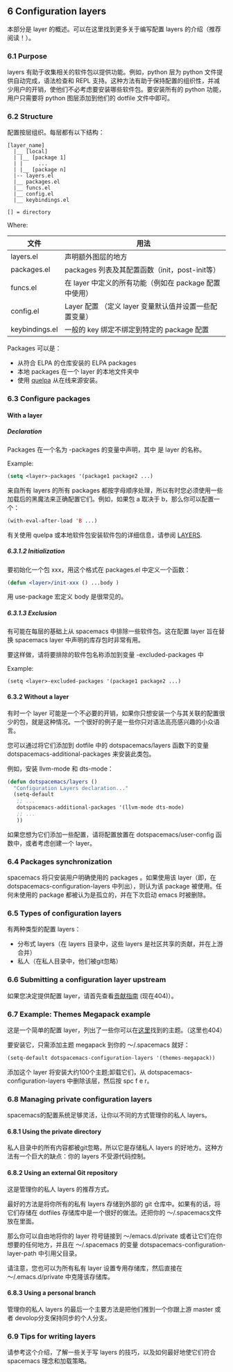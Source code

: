 ## 6 Configuration layers
本部分是 layer 的概述。可以在这里找到更多关于编写配置 layers  的介绍（推荐阅读！）。
### 6.1 Purpose
layers 有助于收集相关的软件包以提供功能。例如，python 层为 python 文件提供自动完成，语法检查和 REPL 支持。这种方法有助于保持配置的组织性，并减少用户的开销，使他们不必考虑要安装哪些软件包。要安装所有的 python 功能，用户只需要将 python 图层添加到他们的 dotfile 文件中即可。

### 6.2 Structure
配置按层组织。每层都有以下结构：

```
[layer_name]
  |__ [local]
  | |__ [package 1]
  | |     ...
  | |__ [package n]
  |-- layers.el
  |__ packages.el
  |__ funcs.el
  |__ config.el
  |__ keybindings.el

[] = directory
```

Where:

文件 | 用法
---|---
layers.el | 声明额外图层的地方
packages.el | packages 列表及其配置函数（init，post-init等）
funcs.el | 在 layer 中定义的所有功能（例如在 package 配置中使用）
config.el | Layer 配置 （定义 layer 变量默认值并设置一些配置变量）
keybindings.el | 一般的 key 绑定不绑定到特定的 package 配置

Packages 可以是：
- 从符合 ELPA 的仓库安装的 ELPA packages
- 本地 packages 在一个 layer 的本地文件夹中
- 使用 [quelpa](https://github.com/quelpa/quelpa) 从在线来源安装。

### 6.3 Configure packages
#### With a layer
##### Declaration
Packages 在一个名为 <layer>-packages 的变量中声明，其中 <layer> 是 layer 的名称。

Example:

```lisp
(setq <layer>-packages '(package1 package2 ...)
```
来自所有 layers 的所有 packages 都按字母顺序处理，所以有时您必须使用一些加载后的黑魔法来正确配置它们。例如，如果包 a 取决于 b，那么你可以配置一个：

```lisp
(with-eval-after-load 'B ...)
```
有关使用 quelpa 或本地软件包安装软件包的详细信息，请参阅 [LAYERS](http://spacemacs.org/doc/LAYERS.html#orgheadline12).

##### 6.3.1.2 Initialization
要初始化一个包 xxx，用这个格式在 packages.el 中定义一个函数：

```lisp
(defun <layer>/init-xxx () ...body )
```
用 use-package 宏定义 body 是很常见的。

##### 6.3.1.3 Exclusion
有可能在每层的基础上从 spacemacs 中排除一些软件包。这在配置 layer 旨在替换 spacemacs layer 中声明的库存包时非常有用。

要这样做，请将要排除的软件包名称添加到变量 <layer>-excluded-packages 中

Example:

```
(setq <layer>-excluded-packages '(package1 package2 ...)
```
#### 6.3.2 Without a layer
有时一个 layer 可能是一个不必要的开销，如果你只想安装一个与其关联的配置很少的包，就是这种情况。一个很好的例子是一些你只对语法高亮感兴趣的小众语言。

您可以通过将它们添加到 dotfile 中的 dotspacemacs/layers 函数下的变量 dotspacemacs-additional-packages 来安装此类包。

例如，安装 llvm-mode 和 dts-mode：

```lisp
(defun dotspacemacs/layers ()
  "Configuration Layers declaration..."
  (setq-default
   ;; ...
   dotspacemacs-additional-packages '(llvm-mode dts-mode)
   ;; ...
   ))
```
如果您想为它们添加一些配置，请将配置放置在 dotspacemacs/user-config 函数中，或者考虑创建一个 layer。

### 6.4 Packages synchronization
spacemacs 将只安装用户明确使用的 packages 。如果使用该 layer（即，在 dotspacemacs-configuration-layers 中列出），则认为该 package 被使用。任何未使用的 package 都被认为是孤立的，并在下次启动 emacs 时被删除。

### 6.5 Types of configuration layers
有两种类型的配置 layers：
- 分布式 layers（在 layers 目录中，这些 layers 是社区共享的贡献，并在上游合并）
- 私人（在私人目录中，他们被git忽略）

### 6.6 Submitting a configuration layer upstream
如果您决定提供配置 layer，请首先查看[贡献指南](http://spacemacs.org/CONTRIBUTING.html) (现在404)）。

### 6.7 Example: Themes Megapack example
这是一个简单的配置 layer，列出了一些你可以在[这里](http://spacemacs.org/layers/themes-megapack/README.html)找到的主题。（这里也404）

要安装它，只需添加主题 megapack 到你的 〜/.spacemacs 就好：

```lisp
(setq-default dotspacemacs-configuration-layers '(themes-megapack))
```
添加这个 layer 将安装大约100个主题;卸载它们，从 dotspacemacs-configuration-layers 中删除该层，然后按 spc f e r。

### 6.8 Managing private configuration layers
spacemacs的配置系统足够灵活，让你以不同的方式管理你的私人 layers。

#### 6.8.1 Using the private directory
私人目录中的所有内容都被git忽略，所以它是存储私人 layers 的好地方。这种方法有一个巨大的缺点：你的 layers 不受源代码控制。

#### 6.8.2 Using an external Git repository
这是管理你的私人 layers 的推荐方式。

最好的方法是将你所有的私有 layers 存储到外部的 git 仓库中。如果有的话，将它们存储在 dotfiles 存储库中是一个很好的做法。还把你的 〜/.spacemacs文件放在里面。

那么你可以自由地将你的 layer 符号链接到 〜/emacs.d/private 或者让它们在你想要的任何地方，并且在 〜/.spacemacs 的变量 dotspacemacs-configuration-layer-path 中引用父目录。

请注意，您也可以为所有私有 layer 设置专用存储库，然后直接在 〜/.emacs.d/private 中克隆该存储库。

#### 6.8.3 Using a personal branch
管理你的私人 layers 的最后一个主要方法是把他们推到一个你跟上游 master 或者 devolop分支保持同步的个人分支。

### 6.9 Tips for writing layers
请参考这个介绍，了解一些关于写 layers 的技巧，以及如何最好地使它们符合 spacemacs 理念和加载策略。